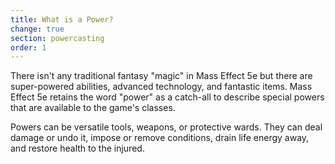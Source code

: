 ```yaml
---
title: What is a Power?
change: true
section: powercasting
order: 1
---
```

There isn't any traditional fantasy "magic" in Mass Effect 5e but there are super-powered abilities, advanced technology,
and fantastic items. Mass Effect 5e retains the word "power" as a catch-all to describe special powers that are available
to the game's classes.

Powers can be versatile tools, weapons, or protective wards. They can deal damage or undo it, impose or remove conditions,
drain life energy away, and restore health to the injured.
